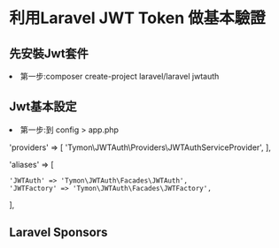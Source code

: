 <h1>利用Laravel JWT Token 做基本驗證</h1>

## 先安裝Jwt套件

<li>第一步:composer create-project laravel/laravel jwtauth </li>

## Jwt基本設定

<li>第一步:到 config > app.php </li>

'providers' => [
    'Tymon\JWTAuth\Providers\JWTAuthServiceProvider',
],


'aliases' => [
   
    'JWTAuth' => 'Tymon\JWTAuth\Facades\JWTAuth',
    'JWTFactory' => 'Tymon\JWTAuth\Facades\JWTFactory',
],

## Laravel Sponsors

